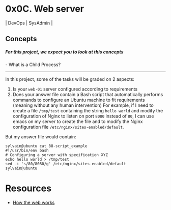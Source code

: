 # 0x0C. Web server
| DevOps | SysAdmin |

## Concepts
<h5> For this project, we expect you to look at this concepts</h5>
- What is a Child Process?

***

In this project, some of the tasks will be graded on 2 aspects:

1. Is your ``web-01`` server configured according to requirements
2. Does your answer file contain a Bash script that automatically performs commands to configure an Ubuntu machine to fit requirements (meaning without any human intervention)
For example, if I need to create a file ``/tmp/test`` containing the string ``hello world`` and modify the configuration of Nginx to listen on port ``8080`` instead of ``80``, I can use emacs on my server to create the file and to modify the Nginx configuration file ``/etc/nginx/sites-enabled/default.``

But my answer file would contain:
```
sylvain@ubuntu cat 88-script_example
#!/usr/bin/env bash
# Configuring a server with specification XYZ
echo hello world > /tmp/test
sed -i 's/80/8080/g' /etc/nginx/sites-enabled/default
sylvain@ubuntu
```

# Resources
- [How the web works](https://developer.mozilla.org/en-US/docs/Learn/Getting_started_with_the_web/How_the_Web_works)
